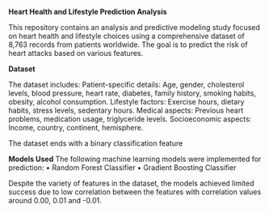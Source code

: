**Heart Health and Lifestyle Prediction Analysis**

This repository contains an analysis and predictive modeling study focused on heart health and lifestyle choices using a comprehensive dataset of 8,763 records from patients worldwide. The goal is to predict the risk of heart attacks based on various features.

**Dataset**

The dataset includes:
Patient-specific details: Age, gender, cholesterol levels, blood pressure, heart rate, diabetes, family history, smoking habits, obesity, alcohol consumption.
Lifestyle factors: Exercise hours, dietary habits, stress levels, sedentary hours.
Medical aspects: Previous heart problems, medication usage, triglyceride levels.
Socioeconomic aspects: Income, country, continent, hemisphere.

The dataset ends with a binary classification feature

**Models Used**
The following machine learning models were implemented for prediction:
• Random Forest Classifier
• Gradient Boosting Classifier

Despite the variety of features in the dataset, the models achieved limited success due to low correlation between the features with correlation values around 0.00, 0.01 and -0.01.

